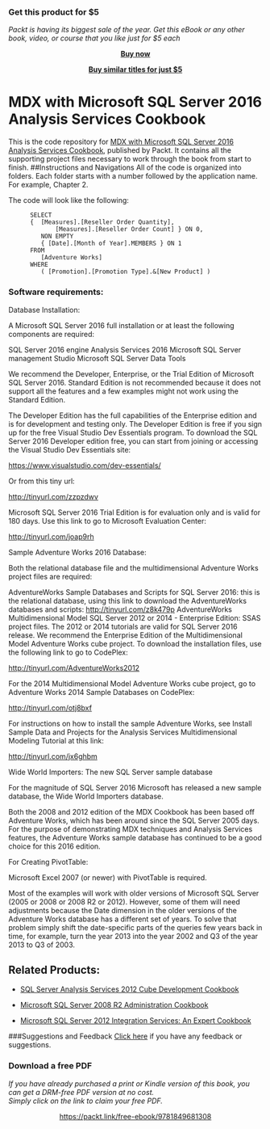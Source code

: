 
### Get this product for $5

<i>Packt is having its biggest sale of the year. Get this eBook or any other book, video, or course that you like just for $5 each</i>


<b><p align='center'>[Buy now](https://packt.link/9781786460998)</p></b>


<b><p align='center'>[Buy similar titles for just $5](https://subscription.packtpub.com/search)</p></b>


# MDX with Microsoft SQL Server 2016 Analysis Services Cookbook
This is the code repository for [MDX with Microsoft SQL Server 2016 Analysis Services Cookbook](https://www.packtpub.com/big-data-and-business-intelligence/mdx-microsoft-sql-server-2016-analysis-services-cookbook-third-ed?utm_source=github&utm_medium=repository&utm_content=9781786460998), published by Packt. It contains all the supporting project files necessary to work through the book from start to finish.
##Instructions and Navigations
All of the code is organized into folders. Each folder starts with a number followed by the application name. For example, Chapter 2.


The code will look like the following:

          SELECT
          {  [Measures].[Reseller Order Quantity],
                 [Measures].[Reseller Order Count] } ON 0,
             NON EMPTY
             { [Date].[Month of Year].MEMBERS } ON 1
          FROM
             [Adventure Works]
          WHERE
             ( [Promotion].[Promotion Type].&[New Product] )     
             
             
### Software requirements:

Database Installation:

A Microsoft SQL Server 2016 full installation or at least the following components are required:

SQL Server 2016 engine
Analysis Services 2016
Microsoft SQL Server management Studio
Microsoft SQL Server Data Tools


We recommend the Developer, Enterprise, or the Trial Edition of Microsoft SQL Server 2016. Standard Edition is not recommended because it does not support all the features and a few examples might not work using the Standard Edition.

The Developer Edition has the full capabilities of the Enterprise edition and is for development and testing only. The Developer Edition is free if you sign up for the free Visual Studio Dev Essentials program. To download the SQL Server 2016 Developer edition free, you can start from joining or accessing the Visual Studio Dev Essentials site:

https://www.visualstudio.com/dev-essentials/

Or from this tiny url:

http://tinyurl.com/zzpzdwv

Microsoft SQL Server 2016 Trial Edition is for evaluation only and is valid for 180 days. Use this link to go to Microsoft Evaluation Center:

http://tinyurl.com/joap9rh

Sample Adventure Works 2016 Database:

Both the relational database file and the multidimensional Adventure Works project files are required:

AdventureWorks Sample Databases and Scripts for SQL Server 2016: this is the relational database, using this link to download the AdventureWorks databases and scripts: http://tinyurl.com/z8k479p
AdventureWorks Multidimensional Model SQL Server 2012 or 2014 - Enterprise Edition: SSAS project files. The 2012 or 2014 tutorials are valid for SQL Server 2016 release.
We recommend the Enterprise Edition of the Multidimensional Model Adventure Works cube project. To download the installation files, use the following link to go to CodePlex:

http://tinyurl.com/AdventureWorks2012

For the 2014 Multidimensional Model Adventure Works cube project, go to Adventure Works 2014 Sample Databases on CodePlex:

http://tinyurl.com/otj8bxf



For instructions on how to install the sample Adventure Works, see Install Sample Data and Projects for the Analysis Services Multidimensional Modeling Tutorial at this link:

http://tinyurl.com/jx6ghbm

Wide World Importers: The new SQL Server sample database

For the magnitude of SQL Server 2016 Microsoft has released a new sample database, the Wide World Importers database.

Both the 2008 and 2012 edition of the MDX Cookbook has been based off Adventure Works, which has been around since the SQL Server 2005 days. For the purpose of demonstrating MDX techniques and Analysis Services features, the Adventure Works sample database has continued to be a good choice for this 2016 edition.

For Creating PivotTable:

Microsoft Excel 2007 (or newer) with PivotTable is required.

Most of the examples will work with older versions of Microsoft SQL Server (2005 or 2008 or 2008 R2 or 2012). However, some of them will need adjustments because the Date dimension in the older versions of the Adventure Works database has a different set of years. To solve that problem simply shift the date-specific parts of the queries few years back in time, for example, turn the year 2013 into the year 2002 and Q3 of the year 2013 to Q3 of 2003.

## Related Products:
* [SQL Server Analysis Services 2012 Cube Development Cookbook](https://www.packtpub.com/big-data-and-business-intelligence/sql-server-analysis-services-2012-cube-development-cookbook?utm_source=github&utm_medium=repository&utm_content=9781849689809)

* [Microsoft SQL Server 2008 R2 Administration Cookbook](https://www.packtpub.com/networking-and-servers/microsoft-sql-server-2008-r2-administration-cookbook?utm_source=github&utm_medium=repository&utm_content=9781849681445)

* [Microsoft SQL Server 2012 Integration Services: An Expert Cookbook](https://www.packtpub.com/networking-and-servers/microsoft-sql-server-2012-integration-services-expert-cookbook?utm_source=github&utm_medium=repository&utm_content=9781849685245)

###Suggestions and Feedback
[Click here](https://docs.google.com/forms/d/e/1FAIpQLSe5qwunkGf6PUvzPirPDtuy1Du5Rlzew23UBp2S-P3wB-GcwQ/viewform) if you have any feedback or suggestions.
### Download a free PDF

 <i>If you have already purchased a print or Kindle version of this book, you can get a DRM-free PDF version at no cost.<br>Simply click on the link to claim your free PDF.</i>
<p align="center"> <a href="https://packt.link/free-ebook/9781849681308">https://packt.link/free-ebook/9781849681308 </a> </p>
